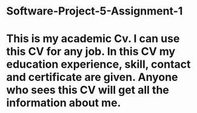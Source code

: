 # Software-Project-5-Assignment-1
# This is my academic Cv. I can use this CV for any job. In this CV my education experience, skill, contact and certificate are given. Anyone who sees this CV will get all the information about me.
